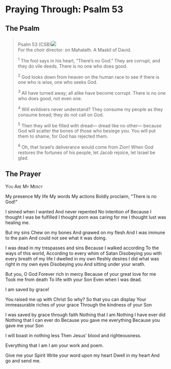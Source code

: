 # Praying Through: Psalm 53

## The Psalm

>Psalm 53 (CSB)<img class="intro-right" style="margin-top:10px" src="/images/art-paris-psalter.jpg">  
><sup></sup> For the choir director: on Mahalath. A Maskil of David. 
>
><sup>1</sup> The fool says in his heart, “There’s no God.” They are corrupt, and they do vile deeds. There is no one who does good. 
>
><sup>2</sup> God looks down from heaven on the human race to see if there is one who is wise, one who seeks God. 
>
><sup>3</sup> All have turned away; all alike have become corrupt. There is no one who does good, not even one. 
>
><sup>4</sup> Will evildoers never understand? They consume my people as they consume bread; they do not call on God. 
>
><sup>5</sup> Then they will be filled with dread— dread like no other— because God will scatter the bones of those who besiege you. You will put them to shame, for God has rejected them. 
>
><sup>6</sup> Oh, that Israel’s deliverance would come from Zion! When God restores the fortunes of his people, let Jacob rejoice, let Israel be glad.

## The Prayer

<div style="font-variant: small-caps;">
You Are My Mercy
</div>


My presence
  My life
  My words
  My actions
  Boldly proclaim,
  "There is no God!"

I sinned when I wanted
  And never repented
  No intention of
  Because I thought I was be fulfilled
  I thought porn was caring for me
  I thought lust was healing me.

But my sins
  Chew on my bones
  And gnawed on my flesh
  And I was immune to the pain
  And could not see what it was doing.

I was dead in my trespasses
  and sins
  Because I walked according
  To the ways of this world,
  According to every whim of Satan
  Disobeying you with every breath of my life
  I dwelled in my own fleshly desires
  I did what was right in my own eyes
  Disobeying you
  And sitting under your wrath.

But you,
  O God
  Forever rich in mercy
  Because of your great love for me
  Took me from death
  To life with your Son
  Even when I was dead.

I am saved by grace!

You raised me up with Christ
  So why?
  So that you can display
  Your immeasurable riches of your grace
  Through the kindness of your Son

I was saved by grace through faith
  Nothing that I am
  Nothing I have ever did
  Nothing that I can ever do
  Because you gave me everything
  Because you gave me your Son

I will boast in nothing less
  Then Jesus' blood and righteousness.

Everything that I am
  I am your work and poem.

Give me your Spirit
  Write your word upon my heart
  Dwell in my heart
  And go and send me.
